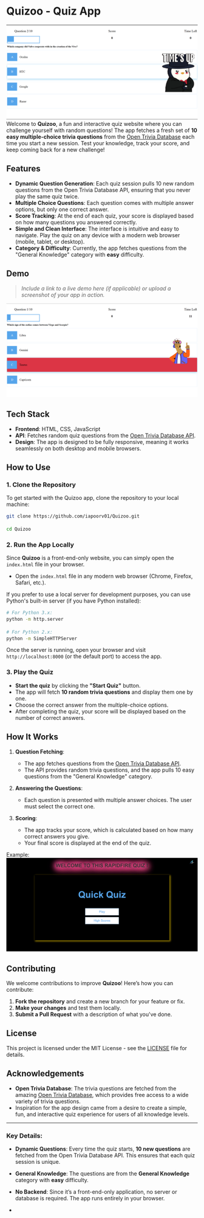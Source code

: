 
# Quizoo - Quiz App
![Quizoo Screenshot](Quizo.png)
Welcome to **Quizoo**, a fun and interactive quiz website where you can challenge yourself with random questions! The app fetches a fresh set of **10 easy multiple-choice trivia questions** from the [Open Trivia Database](https://opentdb.com/) each time you start a new session. Test your knowledge, track your score, and keep coming back for a new challenge!

## Features

- **Dynamic Question Generation**: Each quiz session pulls 10 new random questions from the Open Trivia Database API, ensuring that you never play the same quiz twice.
- **Multiple Choice Questions**: Each question comes with multiple answer options, but only one correct answer.
- **Score Tracking**: At the end of each quiz, your score is displayed based on how many questions you answered correctly.
- **Simple and Clean Interface**: The interface is intuitive and easy to navigate. Play the quiz on any device with a modern web browser (mobile, tablet, or desktop).
- **Category & Difficulty**: Currently, the app fetches questions from the "General Knowledge" category with **easy** difficulty.

## Demo

> _Include a link to a live demo here (if applicable) or upload a screenshot of your app in action._

![Quizoo Screenshot](QUIZSS.png)

## Tech Stack

- **Frontend**: HTML, CSS, JavaScript
- **API**: Fetches random quiz questions from the [Open Trivia Database API](https://opentdb.com/api.php?amount=10&category=9&difficulty=easy&type=multiple).
- **Design**: The app is designed to be fully responsive, meaning it works seamlessly on both desktop and mobile browsers.

## How to Use

### 1. **Clone the Repository**

To get started with the Quizoo app, clone the repository to your local machine:

```bash
git clone https://github.com/iapoorv01/Quizoo.git

cd Quizoo
```

### 2. **Run the App Locally**

Since **Quizoo** is a front-end-only website, you can simply open the `index.html` file in your browser.

- Open the `index.html` file in any modern web browser (Chrome, Firefox, Safari, etc.).

If you prefer to use a local server for development purposes, you can use Python's built-in server (if you have Python installed):

```bash
# For Python 3.x:
python -m http.server

# For Python 2.x:
python -m SimpleHTTPServer
```

Once the server is running, open your browser and visit `http://localhost:8000` (or the default port) to access the app.

### 3. **Play the Quiz**

- **Start the quiz** by clicking the **"Start Quiz"** button.
- The app will fetch **10 random trivia questions** and display them one by one.
- Choose the correct answer from the multiple-choice options.
- After completing the quiz, your score will be displayed based on the number of correct answers.

## How It Works

1. **Question Fetching**:
   - The app fetches questions from the [Open Trivia Database API](https://opentdb.com/api.php?amount=10&category=9&difficulty=easy&type=multiple).
   - The API provides random trivia questions, and the app pulls 10 easy questions from the "General Knowledge" category.

2. **Answering the Questions**: 
   - Each question is presented with multiple answer choices. The user must select the correct one.
   
3. **Scoring**:
   - The app tracks your score, which is calculated based on how many correct answers you give.
   - Your final score is displayed at the end of the quiz.


Example:
![Quizoo App Screenshot](Quizoss.png)

## Contributing

We welcome contributions to improve **Quizoo**! Here’s how you can contribute:

1. **Fork the repository** and create a new branch for your feature or fix.
2. **Make your changes** and test them locally.
3. **Submit a Pull Request** with a description of what you've done.

## License

This project is licensed under the MIT License - see the [LICENSE](LICENSE) file for details.

## Acknowledgements

- **Open Trivia Database**: The trivia questions are fetched from the amazing [Open Trivia Database](https://opentdb.com/), which provides free access to a wide variety of trivia questions.
- Inspiration for the app design came from a desire to create a simple, fun, and interactive quiz experience for users of all knowledge levels.

---

### Key Details:
- **Dynamic Questions**: Every time the quiz starts, **10 new questions** are fetched from the Open Trivia Database API. This ensures that each quiz session is unique.
- **General Knowledge**: The questions are from the **General Knowledge** category with **easy** difficulty.
- **No Backend**: Since it’s a front-end-only application, no server or database is required. The app runs entirely in your browser.

-
